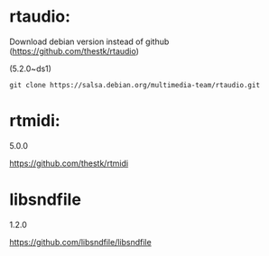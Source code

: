 # rtaudio: 

Download debian version instead of github (https://github.com/thestk/rtaudio)

(5.2.0~ds1)

`git clone https://salsa.debian.org/multimedia-team/rtaudio.git`


# rtmidi:

5.0.0

https://github.com/thestk/rtmidi

# libsndfile

1.2.0

https://github.com/libsndfile/libsndfile

